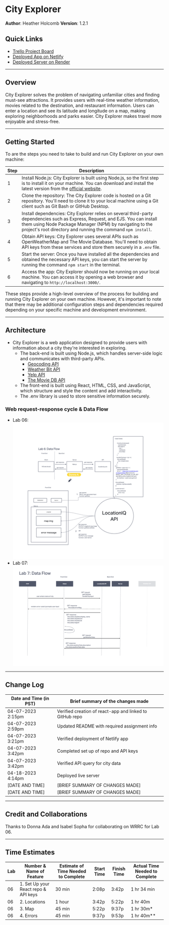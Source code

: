 # City Explorer

**Author**: Heather Holcomb
**Version**: 1.2.1 
<!-- (increment the patch/fix version number if you make more commits past your first submission) -->

## Quick Links
* [Trello Project Board](https://trello.com/b/aBkEngzn/city-explorer-module-2)
* [Deployed App on Netlify](https://city-explorer-heatherholcomb.netlify.app/)
* [Deployed Server on Render](https://city-explorer-api-npnt.onrender.com)

***

## Overview

City Explorer solves the problem of navigating unfamiliar cities and finding must-see attractions. It provides users with real-time weather information, movies related to the destination, and restaurant information. Users can enter a location and see its latitude and longitude on a map, making exploring neighborhoods and parks easier. City Explorer makes travel more enjoyable and stress-free.

***

## Getting Started

To are the steps you need to take to build and run City Explorer on your own machine:

| Step | Description |
| --- | --- |
| 1 | Install Node.js: City Explorer is built using Node.js, so the first step is to install it on your machine. You can download and install the latest version from the [official website](https://nodejs.org/en/download/). |
| 2 | Clone the repository: The City Explorer code is hosted on a Git repository. You'll need to clone it to your local machine using a Git client such as Git Bash or GitHub Desktop. |
| 3 | Install dependencies: City Explorer relies on several third-party dependencies such as Express, Request, and EJS. You can install them using Node Package Manager (NPM) by navigating to the project's root directory and running the command `npm install`. |
| 4 | Obtain API keys: City Explorer uses several APIs such as OpenWeatherMap and The Movie Database. You'll need to obtain API keys from these services and store them securely in a `.env` file. |
| 5 | Start the server: Once you have installed all the dependencies and obtained the necessary API keys, you can start the server by running the command `npm start` in the terminal. |
| 6 | Access the app: City Explorer should now be running on your local machine. You can access it by opening a web browser and navigating to `http://localhost:3000/`. |

These steps provide a high-level overview of the process for building and running City Explorer on your own machine. However, it's important to note that there may be additional configuration steps and dependencies required depending on your specific machine and development environment.

***

## Architecture

* City Explorer is a web application designed to provide users with information about a city they're interested in exploring.
    * The back-end is built using Node.js, which handles server-side logic and communicates with third-party APIs.
        * [Geocoding API](https://locationiq.com/)
        * [Weather Bit API](https://www.weatherbit.io/)
        * [Yelp API](https://www.yelp.com/developers/documentation/v3/business_search)
        * [The Movie DB API](https://developers.themoviedb.org/3/getting-started/introduction)
    * The front-end is built using React, HTML, CSS, and JavaScript, which structure and style the content and add interactivity.
    * The .env library is used to store sensitive information securely.

### Web request-response cycle & Data Flow
* Lab 06: 
![lab06_WRRC](public/assets/lab06_WRRC.png)
* Lab 07: 
![lab07_WRRC](public/assets/lab07_WRRC.png)
<!-- Provide a detailed description of the application design. What technologies (languages, libraries, etc) you're using, and any other relevant design information. -->

***

## Change Log

| Date and Time (in PST) | Brief summary of the changes made |
| --- | --- |
| 04-07-2023 2:15pm | Verified creation of react-app and linked to GitHub repo |
| 04-07-2023 2:59pm | Updated README with required assignment info |
| 04-07-2023 3:21pm | Verified deployment of Netlify app |
| 04-07-2023 3:42pm | Completed set up of repo and API keys |
| 04-07-2023 3:42pm | Verified API query for city data |
| 04-18-2023 4:14pm | Deployed live server |
| [DATE AND TIME] | [BRIEF SUMMARY OF CHANGES MADE] |
| [DATE AND TIME] | [BRIEF SUMMARY OF CHANGES MADE] |


<!-- Use this area to document the iterative changes made to your application as each feature is successfully implemented. Use time stamps. Here's an example:

01-01-2001 4:59pm - Application now has a fully-functional express server, with a GET route for the location resource. -->

***

## Credit and Collaborations
<!-- Give credit (and a link) to other people or resources that helped you build this application. -->

Thanks to Donna Ada and Isabel Sopha for collaborating on WRRC for Lab 06. 

***

## Time Estimates


| Lab | Number & Name of Feature | Estimate of Time Needed to Complete | Start Time | Finish Time | Actual Time Needed to Complete |
| --- | --- | --- | --- | --- | --- |
| 06 | 1. Set Up your React repo & API keys | 30 min | 2:08p | 3:42p | 1 hr 34 min |
| 06 | 2. Locations | 1 hour | 3:42p | 5:22p | 1 hr 40m |
| 06 | 3. Map | 45 min | 5:22p | 9:37p | 1 hr 30m* |
| 06 | 4. Errors | 45 min | 9:37p | 9:53p | 1 hr 40m** |



